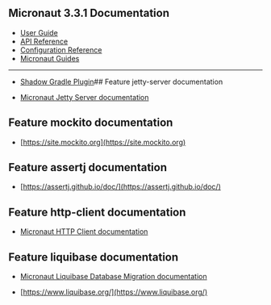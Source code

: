 ## Micronaut 3.3.1 Documentation

- [User Guide](https://docs.micronaut.io/3.3.1/guide/index.html)
- [API Reference](https://docs.micronaut.io/3.3.1/api/index.html)
- [Configuration Reference](https://docs.micronaut.io/3.3.1/guide/configurationreference.html)
- [Micronaut Guides](https://guides.micronaut.io/index.html)

---

- [Shadow Gradle Plugin](https://plugins.gradle.org/plugin/com.github.johnrengelman.shadow)## Feature jetty-server
  documentation

- [Micronaut Jetty Server documentation](https://micronaut-projects.github.io/micronaut-servlet/1.0.x/guide/index.html#jetty)

## Feature mockito documentation

- [https://site.mockito.org](https://site.mockito.org)

## Feature assertj documentation

- [https://assertj.github.io/doc/](https://assertj.github.io/doc/)

## Feature http-client documentation

- [Micronaut HTTP Client documentation](https://docs.micronaut.io/latest/guide/index.html#httpClient)

## Feature liquibase documentation

- [Micronaut Liquibase Database Migration documentation](https://micronaut-projects.github.io/micronaut-liquibase/latest/guide/index.html)

- [https://www.liquibase.org/](https://www.liquibase.org/)


